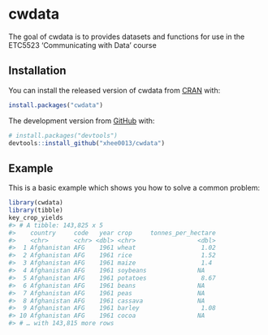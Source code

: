 
<!-- README.md is generated from README.Rmd. Please edit that file -->

# cwdata

<!-- badges: start -->

<!-- badges: end -->

The goal of cwdata is to provides datasets and functions for use in the
ETC5523 ‘Communicating with Data’ course

## Installation

You can install the released version of cwdata from
[CRAN](https://CRAN.R-project.org) with:

``` r
install.packages("cwdata")
```

The development version from [GitHub](https://github.com/) with:

``` r
# install.packages("devtools")
devtools::install_github("xhee0013/cwdata")
```

## Example

This is a basic example which shows you how to solve a common problem:

``` r
library(cwdata)
library(tibble)
key_crop_yields
#> # A tibble: 143,825 x 5
#>    country     code   year crop     tonnes_per_hectare
#>    <chr>       <chr> <dbl> <chr>                 <dbl>
#>  1 Afghanistan AFG    1961 wheat                  1.02
#>  2 Afghanistan AFG    1961 rice                   1.52
#>  3 Afghanistan AFG    1961 maize                  1.4 
#>  4 Afghanistan AFG    1961 soybeans              NA   
#>  5 Afghanistan AFG    1961 potatoes               8.67
#>  6 Afghanistan AFG    1961 beans                 NA   
#>  7 Afghanistan AFG    1961 peas                  NA   
#>  8 Afghanistan AFG    1961 cassava               NA   
#>  9 Afghanistan AFG    1961 barley                 1.08
#> 10 Afghanistan AFG    1961 cocoa                 NA   
#> # … with 143,815 more rows
```

